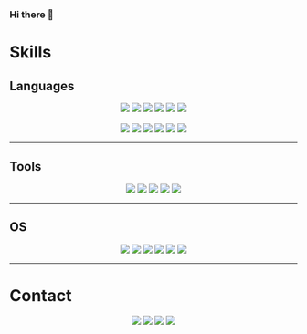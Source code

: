 
  ### Hi there 👋
  
  # Skills
  ## Languages
  <p align="center">
  <img src="https://img.shields.io/badge/C-A8B9CC?style=flat&logo=C&logoColor=white"/> <img src="https://img.shields.io/badge/C++-00599C?style=flat&logo=C%2B%2B&logoColor=white"/>
  <img src="https://img.shields.io/badge/Java-ED8B00?style=flat&logo=openjdk&logoColor=white"/>
  <img src="https://img.shields.io/badge/Go-00ADD8?style=flat&logo=Go&logoColor=white"/>
  <img src="https://img.shields.io/badge/C%23-512BD4?style=flat&logo=CSharp&logoColor=white"/>
  <img src="https://img.shields.io/badge/Python-3776AB?style=flat&logo=Python&logoColor=white"/> <br> <br>
  <img src="https://img.shields.io/badge/HTML-E34F26?style=flat&logo=html5&logoColor=black"/>
  <img src="https://img.shields.io/badge/JavaScript-F7DF1E?style=flat&logo=Javascript&logoColor=black"/>
  <img src="https://img.shields.io/badge/CSS-239120?&style=flat&logo=css3&logoColor=white"/>
  <img src="https://img.shields.io/badge/R-276DC3?style=flat&logo=r&logoColor=white"/>
  <img src="https://img.shields.io/badge/ARM-0091BD?style=flat&logo=ARM&logoColor=white"/>
  <img src="https://img.shields.io/badge/MATLAB-000000?style=flat&logo=Verilog&logoColor=white"/>
  </p>
  
  * * *
   ## Tools
   <p align="center">
  <img src="https://img.shields.io/badge/Visual Studio Code-007ACC?style=flat&logo=Visual Studio Code&logoColor=white"/> <img src="https://img.shields.io/badge/ARMKeil-394049?style=flat&logo=ARM keil&logoColor=white"/>
  <img src="https://img.shields.io/badge/Unreal Engine-0E1128?style=flat&logo=Unreal Engine&logoColor=white"/>
  <img src="https://img.shields.io/badge/Unity-100000?style=flat&logo=unity&logoColor=white"/>
  <img src="https://img.shields.io/badge/Bootstrap-563D7C?style=flat&logo=bootstrap&logoColor=white"/>
   </p>
   
  * * *
  ## OS
  <p align="center">
  <img src="https://img.shields.io/badge/Windows 11-0078D4?style=flat&logo=Windows 11&logoColor=white"/> <img src="https://img.shields.io/badge/Android-3DDC84?style=flat&logo=android&logoColor=white"/>
  <img src="https://img.shields.io/badge/Linux-FCC624?style=flat&logo=linux&logoColor=black"/>
  <img src="https://img.shields.io/badge/Kali Linux-557C94?style=flat&logo=Kali Linux&logoColor=white"/>
  <img src="https://img.shields.io/badge/Ubuntu-E95420?style=FLAT&logo=ubuntu&logoColor=white"/>
  <img src="https://img.shields.io/badge/Debian-A81D33?style=flat&logo=debian&logoColor=white"/>
  </p>
  
  * * *
  # Contact
  <p align="center">
  <a href="https://www.instagram.com/pasame_253/" target="_blank"><img src="https://img.shields.io/badge/pasame__253-E4405F?style=flat&logo=Instagram&logoColor=white"/></a>
  <a href="https://twitter.com/pasame_" target="_blank"><img src="https://img.shields.io/badge/Pasame__-000000?style=flat&logo=X&logoColor=white"/></a>
  <a href="mailto:pasame253@naver.com" target="_blank"><img src="https://img.shields.io/badge/pasame253-03C75A?style=flat&logo=Naver&logoColor=white"/></a>
  <a href="mailto:hero1017p@gmail.com" target="_blank"><img src="https://img.shields.io/badge/hero1017p-EA4335?style=flat&logo=Gmail&logoColor=white"/></a>
  </p>


<!--
**Pasame/Pasame** is a ✨ _special_ ✨ repository because its `README.md` (this file) appears on your GitHub profile.

Here are some ideas to get you started:

- 🔭 I’m currently working on ...
- 🌱 I’m currently learning ...
- 👯 I’m looking to collaborate on ...
- 🤔 I’m looking for help with ...
- 💬 Ask me about ...
- 📫 How to reach me: ...
- 😄 Pronouns: ...
- ⚡ Fun fact: ...
-->
